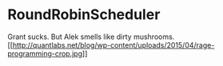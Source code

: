 # RoundRobinScheduler

Grant sucks.
But Alek smells like dirty mushrooms.
[[http://quantlabs.net/blog/wp-content/uploads/2015/04/rage-programming-crop.jpg]]
